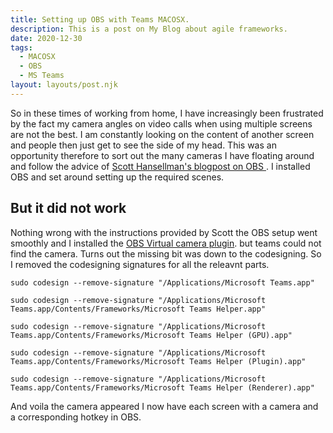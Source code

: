 ```yaml
---
title: Setting up OBS with Teams MACOSX.
description: This is a post on My Blog about agile frameworks.
date: 2020-12-30
tags:
  - MACOSX
  - OBS
  - MS Teams
layout: layouts/post.njk
---
```

So in these times of working from home, I have increasingly been frustrated by the fact my camera angles on video calls when using multiple screens are not the best. I am constantly looking on the content of another screen and people then just get to see the side of my head. This was an opportunity therefore to sort out the many cameras I have floating around and follow the advice of [Scott Hansellman's blogpost on OBS ](https://www.hanselman.com/blog/take-remote-workereducator-webcam-video-calls-to-the-next-level-with-obs-ndi-tools-and-elgato-stream-deck).  I installed OBS and set around setting up the required scenes. 


## But it did not work

Nothing wrong with the instructions provided by Scott the OBS setup went smoothly and I installed the [OBS Virtual camera plugin](https://obsproject.com/forum/resources/obs-virtualcam.539/). but teams could not find the camera. Turns out the missing bit was down to the codesigning. So I removed the codesigning signatures for all the releavnt parts.


``` bash/2-3
sudo codesign --remove-signature "/Applications/Microsoft Teams.app"

sudo codesign --remove-signature "/Applications/Microsoft Teams.app/Contents/Frameworks/Microsoft Teams Helper.app"

sudo codesign --remove-signature "/Applications/Microsoft Teams.app/Contents/Frameworks/Microsoft Teams Helper (GPU).app"

sudo codesign --remove-signature "/Applications/Microsoft Teams.app/Contents/Frameworks/Microsoft Teams Helper (Plugin).app"

sudo codesign --remove-signature "/Applications/Microsoft Teams.app/Contents/Frameworks/Microsoft Teams Helper (Renderer).app"
```
And voila the camera appeared I now have each screen with a camera and a corresponding hotkey in OBS. 
